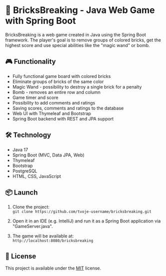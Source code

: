 # 🧱 BricksBreaking - Java Web Game with Spring Boot

BricksBreaking is a web game created in Java using the Spring Boot framework. The player's goal is to remove groups of colored bricks, get the highest score and use special abilities like the "magic wand" or bomb.

## 🎮 Functionality

- Fully functional game board with colored bricks
- Eliminate groups of bricks of the same color
- Magic Wand - possibility to destroy a single brick for a penalty
- Bomb - removes an entire row and column
- Game timer and score
- Possibility to add comments and ratings
- Saving scores, comments and ratings to the database
- Web UI with Thymeleaf and Bootstrap
- Spring Boot backend with REST and JPA support

## 🛠 Technology

- Java 17
- Spring Boot (MVC, Data JPA, Web)
- Thymeleaf
- Bootstrap
- PostgreSQL
- HTML, CSS, JavaScript

## 📦 Launch

1. Clone the project:  
   `git clone https://github.com/tvoje-username/bricksbreaking.git`

2. Open it in an IDE (e.g. IntelliJ) and run it as a Spring Boot application via "GameServer.java".

3. The game will be available at:  
   `http://localhost:8080/bricksbreaking`

## 🪪 License

This project is available under the [MIT](LICENSE) license.

